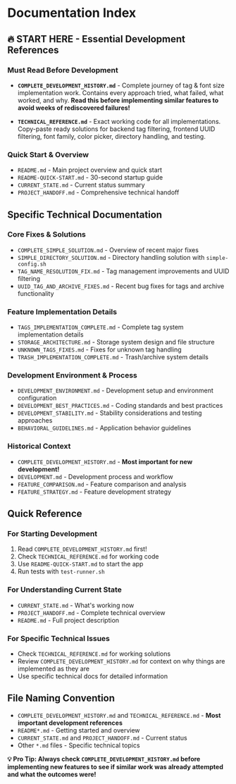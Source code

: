 # Documentation Index

## 🔥 START HERE - Essential Development References

### Must Read Before Development
- **`COMPLETE_DEVELOPMENT_HISTORY.md`** - Complete journey of tag & font size implementation work. Contains every approach tried, what failed, what worked, and why. **Read this before implementing similar features to avoid weeks of rediscovered failures!**

- **`TECHNICAL_REFERENCE.md`** - Exact working code for all implementations. Copy-paste ready solutions for backend tag filtering, frontend UUID filtering, font family, color picker, directory handling, and testing.

### Quick Start & Overview
- `README.md` - Main project overview and quick start
- `README-QUICK-START.md` - 30-second startup guide
- `CURRENT_STATE.md` - Current status summary
- `PROJECT_HANDOFF.md` - Comprehensive technical handoff

## Specific Technical Documentation

### Core Fixes & Solutions
- `COMPLETE_SIMPLE_SOLUTION.md` - Overview of recent major fixes
- `SIMPLE_DIRECTORY_SOLUTION.md` - Directory handling solution with `simple-config.sh`
- `TAG_NAME_RESOLUTION_FIX.md` - Tag management improvements and UUID filtering
- `UUID_TAG_AND_ARCHIVE_FIXES.md` - Recent bug fixes for tags and archive functionality

### Feature Implementation Details
- `TAGS_IMPLEMENTATION_COMPLETE.md` - Complete tag system implementation details
- `STORAGE_ARCHITECTURE.md` - Storage system design and file structure
- `UNKNOWN_TAGS_FIXES.md` - Fixes for unknown tag handling
- `TRASH_IMPLEMENTATION_COMPLETE.md` - Trash/archive system details

### Development Environment & Process
- `DEVELOPMENT_ENVIRONMENT.md` - Development setup and environment configuration
- `DEVELOPMENT_BEST_PRACTICES.md` - Coding standards and best practices
- `DEVELOPMENT_STABILITY.md` - Stability considerations and testing approaches
- `BEHAVIORAL_GUIDELINES.md` - Application behavior guidelines

### Historical Context
- `COMPLETE_DEVELOPMENT_HISTORY.md` - **Most important for new development!**
- `DEVELOPMENT.md` - Development process and workflow
- `FEATURE_COMPARISON.md` - Feature comparison and analysis
- `FEATURE_STRATEGY.md` - Feature development strategy

## Quick Reference

### For Starting Development
1. Read `COMPLETE_DEVELOPMENT_HISTORY.md` first!
2. Check `TECHNICAL_REFERENCE.md` for working code
3. Use `README-QUICK-START.md` to start the app
4. Run tests with `test-runner.sh`

### For Understanding Current State
- `CURRENT_STATE.md` - What's working now
- `PROJECT_HANDOFF.md` - Complete technical overview
- `README.md` - Full project description

### For Specific Technical Issues
- Check `TECHNICAL_REFERENCE.md` for working solutions
- Review `COMPLETE_DEVELOPMENT_HISTORY.md` for context on why things are implemented as they are
- Use specific technical docs for detailed information

## File Naming Convention

- `COMPLETE_DEVELOPMENT_HISTORY.md` and `TECHNICAL_REFERENCE.md` - **Most important development references**
- `README*.md` - Getting started and overview
- `CURRENT_STATE.md` and `PROJECT_HANDOFF.md` - Current status
- Other `*.md` files - Specific technical topics

**💡 Pro Tip: Always check `COMPLETE_DEVELOPMENT_HISTORY.md` before implementing new features to see if similar work was already attempted and what the outcomes were!**
